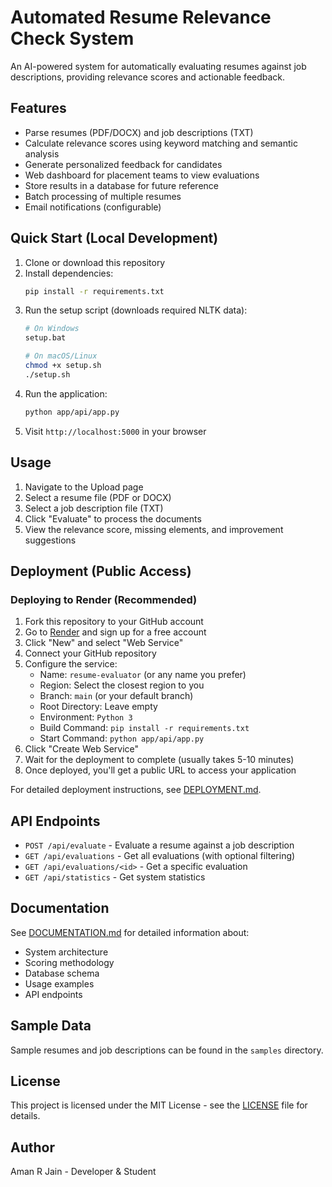 # Automated Resume Relevance Check System

An AI-powered system for automatically evaluating resumes against job descriptions, providing relevance scores and actionable feedback.

## Features

- Parse resumes (PDF/DOCX) and job descriptions (TXT)
- Calculate relevance scores using keyword matching and semantic analysis
- Generate personalized feedback for candidates
- Web dashboard for placement teams to view evaluations
- Store results in a database for future reference
- Batch processing of multiple resumes
- Email notifications (configurable)

## Quick Start (Local Development)

1. Clone or download this repository
2. Install dependencies:
   ```bash
   pip install -r requirements.txt
   ```
3. Run the setup script (downloads required NLTK data):
   ```bash
   # On Windows
   setup.bat
   
   # On macOS/Linux
   chmod +x setup.sh
   ./setup.sh
   ```
4. Run the application:
   ```bash
   python app/api/app.py
   ```
5. Visit `http://localhost:5000` in your browser

## Usage

1. Navigate to the Upload page
2. Select a resume file (PDF or DOCX)
3. Select a job description file (TXT)
4. Click "Evaluate" to process the documents
5. View the relevance score, missing elements, and improvement suggestions

## Deployment (Public Access)

### Deploying to Render (Recommended)

1. Fork this repository to your GitHub account
2. Go to [Render](https://render.com/) and sign up for a free account
3. Click "New" and select "Web Service"
4. Connect your GitHub repository
5. Configure the service:
   - Name: `resume-evaluator` (or any name you prefer)
   - Region: Select the closest region to you
   - Branch: `main` (or your default branch)
   - Root Directory: Leave empty
   - Environment: `Python 3`
   - Build Command: `pip install -r requirements.txt`
   - Start Command: `python app/api/app.py`
6. Click "Create Web Service"
7. Wait for the deployment to complete (usually takes 5-10 minutes)
8. Once deployed, you'll get a public URL to access your application

For detailed deployment instructions, see [DEPLOYMENT.md](DEPLOYMENT.md).

## API Endpoints

- `POST /api/evaluate` - Evaluate a resume against a job description
- `GET /api/evaluations` - Get all evaluations (with optional filtering)
- `GET /api/evaluations/<id>` - Get a specific evaluation
- `GET /api/statistics` - Get system statistics

## Documentation

See [DOCUMENTATION.md](DOCUMENTATION.md) for detailed information about:
- System architecture
- Scoring methodology
- Database schema
- Usage examples
- API endpoints

## Sample Data

Sample resumes and job descriptions can be found in the `samples` directory.

## License

This project is licensed under the MIT License - see the [LICENSE](LICENSE) file for details.

## Author

Aman R Jain - Developer & Student